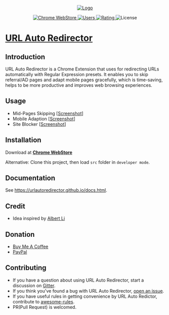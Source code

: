 <p align="center">
  <a href="https://urlautoredirector.github.io/">
  	<img src="https://raw.githubusercontent.com/URLAutoRedirector/URLAutoRedirector/master/src/images/icon-128.png" alt="Logo">
  </a>
</p>

<p align="center">
  <a href="https://chrome.google.com/webstore/detail/mckfcfnegaimgcgepikhdnajpkkhdnkn">
    <img src="https://img.shields.io/chrome-web-store/v/mckfcfnegaimgcgepikhdnajpkkhdnkn.svg" alt="Chrome WebStore">
  </a>
  <a href="https://chrome.google.com/webstore/detail/mckfcfnegaimgcgepikhdnajpkkhdnkn">
    <img src="https://img.shields.io/chrome-web-store/users/mckfcfnegaimgcgepikhdnajpkkhdnkn.svg" alt="Users" />
  </a>
  <a href="https://chrome.google.com/webstore/detail/mckfcfnegaimgcgepikhdnajpkkhdnkn">
    <img src="https://img.shields.io/chrome-web-store/rating/mckfcfnegaimgcgepikhdnajpkkhdnkn.svg" alt="Rating" />
  </a>
  <img src="https://img.shields.io/badge/license-MIT-blue.svg" alt="License" />
</p>

# [URL Auto Redirector](https://urlautoredirector.github.io/)

## Introduction

URL Auto Redirector is a Chrome Extension that uses for redirecting URLs automatically with Regular Expression presets. It enables you to skip referral/AD pages and adapt mobile pages gracefully, which is time-saving, helps to be more productive and improves web browsing experiences.

## Usage

- Mid-Pages Skipping \[[Screenshot](https://raw.githubusercontent.com/URLAutoRedirector/brand/master/promotion/midpage-skipping.png)\]
- Mobile Adaption \[[Screenshot](https://raw.githubusercontent.com/URLAutoRedirector/brand/master/promotion/mobile-adaption.png)\]
- Site Blocker \[[Screenshot](https://raw.githubusercontent.com/URLAutoRedirector/brand/master/promotion/site-blocker.png)\]

## Installation

Download at [**Chrome WebStore**](https://chrome.google.com/webstore/detail/mckfcfnegaimgcgepikhdnajpkkhdnkn)

Alternative: Clone this project, then load `src` folder in `developer mode`.

## Documentation

See <https://urlautoredirector.github.io/docs.html>.

## Credit

- Idea inspired by [Albert Li](https://github.com/lzb)

## Donation

- [Buy Me A Coffee](https://www.buymeacoffee.com/crispgm)
- [PayPal](https://www.paypal.me/crispgm)

## Contributing

- If you have a question about using URL Auto Redirector, start a discussion on [Gitter](https://gitter.im/UrlAutoRedirector/UrlAutoRedirector).
- If you think you've found a bug with URL Auto Redirector, [open an issue](https://github.com/crispgm/URLAutoRedirector/issues/new).
- If you have useful rules in getting convenience by URL Auto Redictor, contribute to [awesome-rules](https://github.com/URLAutoRedirector/awesome-rules).
- PR(Pull Request) is welcomed.
